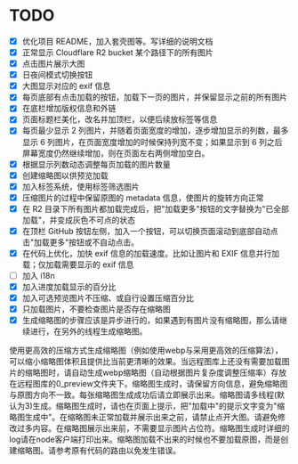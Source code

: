 # TODO

- [x] 优化项目 README，加入套壳图等。写详细的说明文档
- [x] 正常显示 Cloudflare R2 bucket 某个路径下的所有图片
- [x] 点击图片展示大图
- [x] 日夜间模式切换按钮
- [x] 大图显示对应的 exif 信息
- [x] 每页底部有点击加载的按钮，加载下一页的图片，并保留显示之前的所有图片
- [x] 在底栏增加版权信息和外链
- [x] 页面标题栏美化，改名并加顶栏，以便后续放标签等信息
- [x] 每页最少显示 2 列图片，并随着页面宽度的增加，逐步增加显示的列数，最多显示 6 列图片，在页面宽度增加的时候保持列宽不变；如果显示到 6 列之后屏幕宽度仍然继续增加，则在页面左右两侧增加空白。
- [x] 根据显示列数动态调整每页加载的图片数量
- [x] 创建缩略图以供预览加载
- [x] 加入标签系统，使用标签筛选图片
- [x] 压缩图片的过程中保留原图的 metadata 信息，使图片的旋转方向正常
- [x] 在 R2 目录下所有图片都加载完成后，把"加载更多"按钮的文字替换为"已全部加载"，并变成灰色不可点的状态
- [x] 在顶栏 GitHub 按钮左侧，加入一个按钮，可以切换页面滚动到底部自动点击"加载更多"按钮或不自动点击。
- [x] 在代码上优化，加快 exif 信息的加载速度。比如让图片和 EXIF 信息并行加载；仅加载需要显示的 exif 信息
- [ ] 加入 i18n
- [x] 加入进度加载显示的百分比
- [x] 加入可选预览图片不压缩、或自行设置压缩百分比
- [x] 只加载图片，不要检查图片是否存在缩略图
- [x] 生成缩略图的步骤应该是异步进行的，如果遇到有图片没有缩略图，那么请继续进行，在另外的线程生成缩略图。

使用更高效的压缩方式生成缩略图（例如使用webp与采用更高效的压缩算法），可以缩小缩略图体积且提供比当前更清晰的效果。当远程图库上还没有需要加载图片的缩略图时，请自动生成webp缩略图（自动根据图片复杂度调整压缩率）存放在远程图库的0_preview文件夹下。缩略图生成时，请保留方向信息，避免缩略图与原图方向不一致。每张缩略图生成成功后请立即展示出来。缩略图请多线程(默认为3)生成。缩略图生成时，请也在页面上提示，把"加载中"的提示文字变为"缩略图生成中"。在缩略图未正常加载并展示出来之前，请禁止点开大图。请避免修改过多内容。在缩略图展示出来前，不需要显示图片占位符。缩略图生成时详细的log请在node客户端打印出来。缩略图加载不出来的时候也不要加载原图，而是创建缩略图。请参考原有代码的路由以免发生错误。